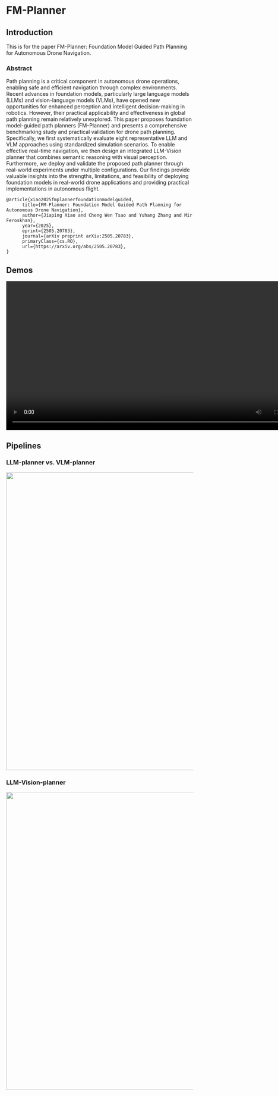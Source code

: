 # FM-Planner
## Introduction
This is for the paper FM-Planner: Foundation Model Guided Path Planning for Autonomous Drone Navigation.

### Abstract
Path planning is a critical component in autonomous drone operations, enabling safe and efficient navigation through complex environments. Recent advances in foundation models, particularly large language models (LLMs) and vision-language models (VLMs), have opened new opportunities for enhanced perception and intelligent decision-making in robotics. However, their practical applicability and effectiveness in global path planning remain relatively unexplored. This paper proposes foundation model-guided path planners (FM-Planner) and presents a comprehensive benchmarking study and practical validation for drone path planning. Specifically, we first systematically evaluate eight representative LLM and VLM approaches using standardized simulation scenarios. To enable effective real-time navigation, we then design an integrated LLM-Vision planner that combines semantic reasoning with visual perception. Furthermore, we deploy and validate the proposed path planner through real-world experiments under multiple configurations. Our findings provide valuable insights into the strengths, limitations, and feasibility of deploying foundation models in real-world drone applications and providing practical implementations in autonomous flight.

```
@article{xiao2025fmplannerfoundationmodelguided,
      title={FM-Planner: Foundation Model Guided Path Planning for Autonomous Drone Navigation}, 
      author={Jiaping Xiao and Cheng Wen Tsao and Yuhang Zhang and Mir Feroskhan},
      year={2025},
      eprint={2505.20783},
      journal={arXiv preprint arXiv:2505.20783},
      primaryClass={cs.RO},
      url={https://arxiv.org/abs/2505.20783}, 
}
```

## Demos
<div align="center"><video src=https://github.com/user-attachments/assets/92496578-699c-4f90-af85-dcbff0bbfbbd width="800"></div>

## Pipelines
### LLM-planner vs. VLM-planner 
<img src="https://github.com/user-attachments/assets/3d4fc807-0bbf-4b75-a91b-6dd68f5e7423" width="800" />

### LLM-Vision-planner 
<img src="https://github.com/user-attachments/assets/33f854ad-1652-473e-b5d3-f9126fddc2d4" width="800" />



